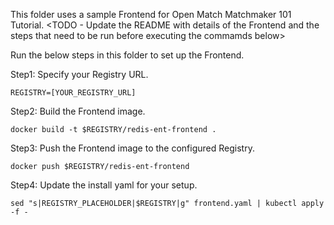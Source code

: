 This folder uses a sample Frontend for Open Match Matchmaker 101 Tutorial.
<TODO - Update the README with details of the Frontend and the steps that need
to be run before executing the commamds below>

Run the below steps in this folder to set up the Frontend.

Step1: Specify your Registry URL.
```
REGISTRY=[YOUR_REGISTRY_URL]
```

Step2: Build the Frontend image.
```
docker build -t $REGISTRY/redis-ent-frontend .
```

Step3: Push the Frontend image to the configured Registry.
```
docker push $REGISTRY/redis-ent-frontend
```

Step4: Update the install yaml for your setup.
```
sed "s|REGISTRY_PLACEHOLDER|$REGISTRY|g" frontend.yaml | kubectl apply -f -
```
